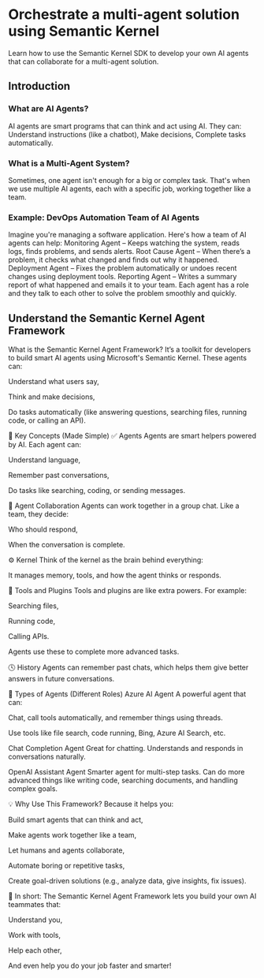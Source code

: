 # Orchestrate a multi-agent solution using Semantic Kernel
Learn how to use the Semantic Kernel SDK to develop your own AI agents that can collaborate for a multi-agent solution.

## Introduction

### What are AI Agents?
AI agents are smart programs that can think and act using AI. They can:
Understand instructions (like a chatbot),
Make decisions,
Complete tasks automatically.

### What is a Multi-Agent System?
Sometimes, one agent isn't enough for a big or complex task. That's when we use multiple AI agents, each with a specific job, working together like a team.

### Example: DevOps Automation Team of AI Agents
Imagine you're managing a software application. Here's how a team of AI agents can help:
Monitoring Agent – Keeps watching the system, reads logs, finds problems, and sends alerts.
Root Cause Agent – When there’s a problem, it checks what changed and finds out why it happened.
Deployment Agent – Fixes the problem automatically or undoes recent changes using deployment tools.
Reporting Agent – Writes a summary report of what happened and emails it to your team.
Each agent has a role and they talk to each other to solve the problem smoothly and quickly.


## Understand the Semantic Kernel Agent Framework

What is the Semantic Kernel Agent Framework?
It’s a toolkit for developers to build smart AI agents using Microsoft's Semantic Kernel. These agents can:

Understand what users say,

Think and make decisions,

Do tasks automatically (like answering questions, searching files, running code, or calling an API).

🧱 Key Concepts (Made Simple)
✅ Agents
Agents are smart helpers powered by AI. Each agent can:

Understand language,

Remember past conversations,

Do tasks like searching, coding, or sending messages.

🤝 Agent Collaboration
Agents can work together in a group chat. Like a team, they decide:

Who should respond,

When the conversation is complete.

⚙️ Kernel
Think of the kernel as the brain behind everything:

It manages memory, tools, and how the agent thinks or responds.

🧩 Tools and Plugins
Tools and plugins are like extra powers. For example:

Searching files,

Running code,

Calling APIs.

Agents use these to complete more advanced tasks.

🕓 History
Agents can remember past chats, which helps them give better answers in future conversations.

👤 Types of Agents (Different Roles)
Azure AI Agent
A powerful agent that can:

Chat, call tools automatically, and remember things using threads.

Use tools like file search, code running, Bing, Azure AI Search, etc.

Chat Completion Agent
Great for chatting. Understands and responds in conversations naturally.

OpenAI Assistant Agent
Smarter agent for multi-step tasks. Can do more advanced things like writing code, searching documents, and handling complex goals.

💡 Why Use This Framework?
Because it helps you:

Build smart agents that can think and act,

Make agents work together like a team,

Let humans and agents collaborate,

Automate boring or repetitive tasks,

Create goal-driven solutions (e.g., analyze data, give insights, fix issues).

🚀 In short:
The Semantic Kernel Agent Framework lets you build your own AI teammates that:

Understand you,

Work with tools,

Help each other,

And even help you do your job faster and smarter!

